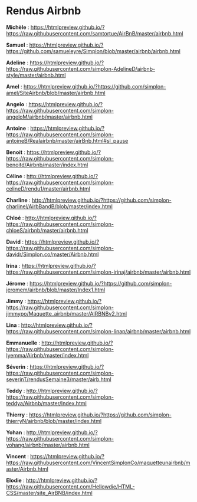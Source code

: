 # Rendus Airbnb

**Michèle** : https://htmlpreview.github.io/?https://raw.githubusercontent.com/samtortue/AirBnB/master/airbnb.html

**Samuel** : https://htmlpreview.github.io/?https://github.com/samueleyre/Simplon/blob/master/airbnb/airbnb.html

**Adeline** : https://htmlpreview.github.io/?https://raw.githubusercontent.com/simplon-AdelineD/airbnb-style/master/airbnb.html

**Amel** : https://htmlpreview.github.io/?https://github.com/simplon-amel/SiteAirbnb/blob/master/airbnb.html

**Angelo** : https://htmlpreview.github.io/?https://raw.githubusercontent.com/simplon-angeloM/airbnb/master/airbnb.html

**Antoine** : https://htmlpreview.github.io/?https://raw.githubusercontent.com/simplon-antoineB/Realairbnb/master/airBnb.html#sl_pause

**Benoit** : https://htmlpreview.github.io/?https://raw.githubusercontent.com/simplon-benoitd/Airbnb/master/index.html

**Céline** : http://htmlpreview.github.io/?https://raw.githubusercontent.com/simplon-celineD/rendu1/master/airbnb.html

**Charline** :  http://htmlpreview.github.io/?https://github.com/simplon-charlinel/AirbBandB/blob/master/index.html

**Chloé** : http://htmlpreview.github.io/?https://raw.githubusercontent.com/simplon-chloeS/airbnb/master/airbnb.html

**David** : https://htmlpreview.github.io/?https://raw.githubusercontent.com/simplon-davidr/Simplon.co/master/Airbnb.html

**Irina** : https://htmlpreview.github.io/?https://raw.githubusercontent.com/simplon-irinaj/airbnb/master/airbnb.html

**Jérome** : https://htmlpreview.github.io/?https://github.com/simplon-jeromem/airbnb/blob/master/Index1.html

**Jimmy** : https://htmlpreview.github.io/?https://raw.githubusercontent.com/simplon-jimmypo/Maquette_airbnb/master/AIRBNBv2.html

**Lina** : http://htmlpreview.github.io/?https://raw.githubusercontent.com/simplon-linap/airbnb/master/airbnb.html

**Emmanuelle** : http://htmlpreview.github.io/?https://raw.githubusercontent.com/simplon-lyemma/Airbnb/master/index.html

**Séverin** : https://htmlpreview.github.io/?https://raw.githubusercontent.com/simplon-severinT/rendusSemaine3/master/airb.html

**Teddy** : http://htmlpreview.github.io/?https://raw.githubusercontent.com/simplon-teddya/Airbnb/master/Index.html

**Thierry** : https://htmlpreview.github.io/?https://github.com/simplon-thierryN/airbnb/blob/master/index.html

**Yohan** : http://htmlpreview.github.io/?https://raw.githubusercontent.com/simplon-yohang/airbnb/master/airbnb.html

**Vincent** : https://htmlpreview.github.io/?https://raw.githubusercontent.com/VincentSimplonCo/maquetteunairbnb/master/Airbnb.html

**Elodie** :  http://htmlpreview.github.io/?https://raw.githubusercontent.com/Hellowdie/HTML-CSS/master/site_AirBNB/index.html 
